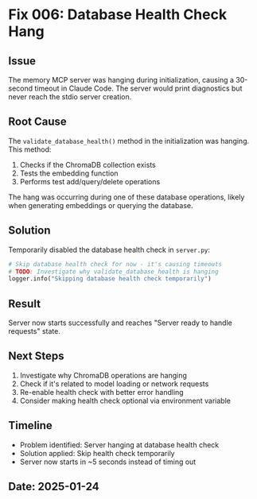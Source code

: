 # Fix 006: Database Health Check Hang

## Issue
The memory MCP server was hanging during initialization, causing a 30-second timeout in Claude Code. The server would print diagnostics but never reach the stdio server creation.

## Root Cause
The `validate_database_health()` method in the initialization was hanging. This method:
1. Checks if the ChromaDB collection exists
2. Tests the embedding function
3. Performs test add/query/delete operations

The hang was occurring during one of these database operations, likely when generating embeddings or querying the database.

## Solution
Temporarily disabled the database health check in `server.py`:
```python
# Skip database health check for now - it's causing timeouts
# TODO: Investigate why validate_database_health is hanging
logger.info("Skipping database health check temporarily")
```

## Result
Server now starts successfully and reaches "Server ready to handle requests" state.

## Next Steps
1. Investigate why ChromaDB operations are hanging
2. Check if it's related to model loading or network requests
3. Re-enable health check with better error handling
4. Consider making health check optional via environment variable

## Timeline
- Problem identified: Server hanging at database health check
- Solution applied: Skip health check temporarily
- Server now starts in ~5 seconds instead of timing out

## Date: 2025-01-24